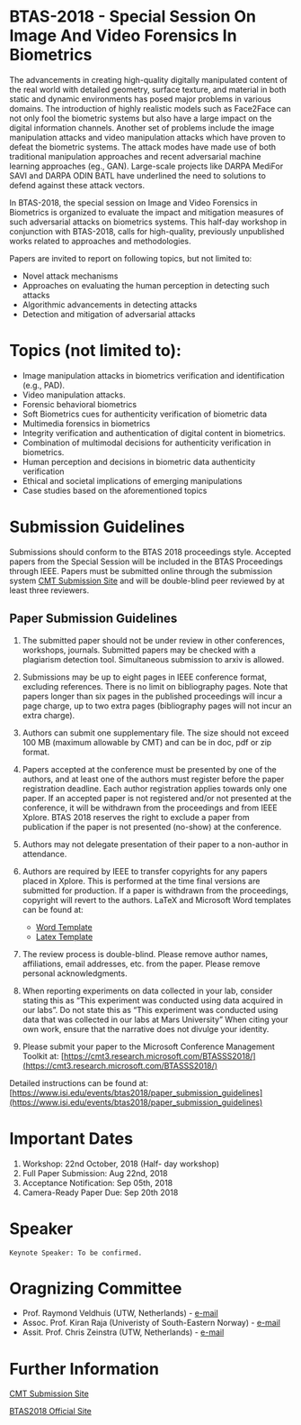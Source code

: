 
# BTAS-2018 - Special Session On Image And Video Forensics In Biometrics

The advancements in creating high-quality digitally manipulated content of the real world with detailed geometry, surface texture, and material in both static and dynamic environments has posed major problems in various domains. The introduction of highly realistic models such as Face2Face can not only fool the biometric systems but also have a large impact on the digital information channels. Another set of problems include the image manipulation attacks and video manipulation attacks which have proven to defeat the biometric systems.  The attack modes have made use of both traditional manipulation approaches and recent adversarial machine learning approaches (eg., GAN). Large-scale projects like DARPA MediFor SAVI and DARPA ODIN BATL have underlined the need to solutions to defend against these attack vectors.

In BTAS-2018, the special session on Image and Video Forensics in Biometrics is organized to evaluate the impact and mitigation measures of such adversarial attacks on biometrics systems. This half-day workshop in conjunction with BTAS-2018, calls for high-quality, previously unpublished works related to approaches and methodologies.

Papers are invited to report on following topics, but not limited to:
*	Novel attack mechanisms
*	Approaches on evaluating the human perception in detecting such attacks
*	Algorithmic advancements in detecting attacks
*	Detection and mitigation of adversarial attacks

# Topics (not limited to):

*	Image manipulation attacks in biometrics verification and identification (e.g., PAD).
*	Video manipulation attacks.
*	Forensic behavioral biometrics
*	Soft Biometrics cues for authenticity verification of biometric data
*	Multimedia forensics in biometrics
*	Integrity verification and authentication of digital content in biometrics.
*	Combination of multimodal decisions for authenticity verification in biometrics.
*	Human perception and decisions in biometric data authenticity verification
*	Ethical and societal implications of emerging manipulations
*	Case studies based on the aforementioned topics


# Submission Guidelines
 
Submissions should conform to the BTAS 2018 proceedings style. Accepted papers from the Special Session will be included in the BTAS Proceedings through IEEE. Papers must be submitted online through the submission system [CMT Submission Site](https://cmt3.research.microsoft.com/BTASSS2018/) and will be double-blind peer reviewed by at least three reviewers.

## Paper Submission Guidelines
 
1. The submitted paper should not be under review in other conferences, workshops, journals. Submitted papers may be checked with a plagiarism detection tool. Simultaneous submission to arxiv is allowed.
 
2. Submissions may be up to eight pages in IEEE conference format, excluding references. There is no limit on bibliography pages. Note that papers longer than six pages in the published proceedings will incur a page charge, up to two extra pages (bibliography pages will not incur an extra charge).
 
3. Authors can submit one supplementary file. The size should not exceed 100 MB (maximum allowable by CMT) and can be in doc, pdf or zip format.
 
4. Papers accepted at the conference must be presented by one of the authors, and at least one of the authors must register before the paper registration deadline. Each author registration applies towards only one paper. If an accepted paper is not registered and/or not presented at the conference, it will be withdrawn from the proceedings and from IEEE Xplore. BTAS 2018 reserves the right to exclude a paper from publication if the paper is not presented (no-show) at the conference.
 
5. Authors may not delegate presentation of their paper to a non-author in attendance.

6. Authors are required by IEEE to transfer copyrights for any papers placed in Xplore. This is performed at the time final versions are submitted for production. If a paper is withdrawn from the proceedings, copyright will revert to the authors.
 LaTeX and Microsoft Word templates can be found at:
   * [Word Template](https://filesender.uninett.no/download.php?token=74232a7c-255d-40c7-8b83-52fd598271bd&files_ids=109965)
   * [Latex Template](https://filesender.uninett.no/download.php?token=555df014-1972-47df-9fd5-25a630d119a8&files_ids=109962)

7. The review process is double-blind. Please remove author names, affiliations, email addresses, etc. from the paper. Please remove personal acknowledgments.
 
8. When reporting experiments on data collected in your lab, consider stating this as “This experiment was conducted using data acquired in our labs”. Do not state this as “This experiment was conducted using data that was collected in our labs at Mars University”
 When citing your own work, ensure that the narrative does not divulge your identity.
 
9. Please submit your paper to the Microsoft Conference Management Toolkit at: [https://cmt3.research.microsoft.com/BTASSS2018/](https://cmt3.research.microsoft.com/BTASSS2018/)

Detailed instructions can be found at: [https://www.isi.edu/events/btas2018/paper_submission_guidelines](https://www.isi.edu/events/btas2018/paper_submission_guidelines)


# Important Dates

1. Workshop: 22nd October, 2018 (Half- day workshop)
2. Full Paper Submission: Aug 22nd, 2018
3. Acceptance Notification: Sep 05th, 2018
4. Camera-Ready Paper Due: Sep 20th 2018


# Speaker
```
Keynote Speaker: To be confirmed.
```

# Oragnizing Committee

* Prof. Raymond Veldhuis (UTW, Netherlands) - [e-mail](r.n.j.veldhuis@utwente.nl)
* Assoc. Prof. Kiran Raja (Univeristy of South-Eastern Norway) - [e-mail](kiran.raja@usn.no)
* Assit. Prof. Chris Zeinstra (UTW, Netherlands) - [e-mail](c.g.zeinstra@utwente.nl)

# Further Information
[CMT Submission Site](https://cmt3.research.microsoft.com/BTASSS2018/)

[BTAS2018 Official Site](https://www.isi.edu/events/btas2018/home)
